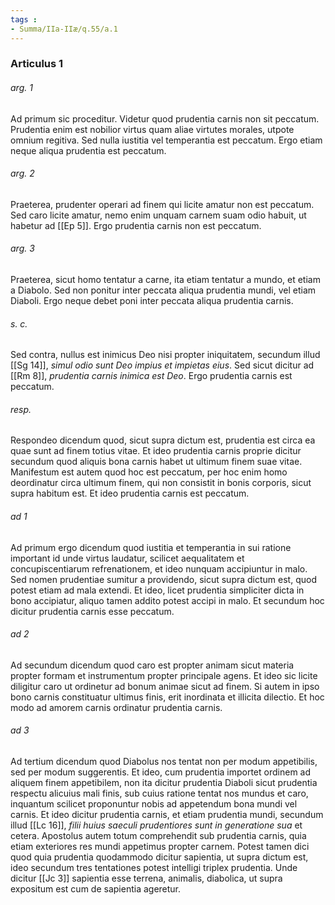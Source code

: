 ```yaml
---
tags : 
- Summa/IIa-IIæ/q.55/a.1
---
```


### Articulus 1

###### arg. 1
Ad primum sic proceditur. Videtur quod prudentia carnis non sit peccatum. Prudentia enim est nobilior virtus quam aliae virtutes morales, utpote omnium regitiva. Sed nulla iustitia vel temperantia est peccatum. Ergo etiam neque aliqua prudentia est peccatum.

###### arg. 2
Praeterea, prudenter operari ad finem qui licite amatur non est peccatum. Sed caro licite amatur, nemo enim unquam carnem suam odio habuit, ut habetur ad [[Ep 5]]. Ergo prudentia carnis non est peccatum.

###### arg. 3
Praeterea, sicut homo tentatur a carne, ita etiam tentatur a mundo, et etiam a Diabolo. Sed non ponitur inter peccata aliqua prudentia mundi, vel etiam Diaboli. Ergo neque debet poni inter peccata aliqua prudentia carnis.

###### s. c.
Sed contra, nullus est inimicus Deo nisi propter iniquitatem, secundum illud [[Sg 14]], *simul odio sunt Deo impius et impietas eius*. Sed sicut dicitur ad [[Rm 8]], *prudentia carnis inimica est Deo*. Ergo prudentia carnis est peccatum.

###### resp.
Respondeo dicendum quod, sicut supra dictum est, prudentia est circa ea quae sunt ad finem totius vitae. Et ideo prudentia carnis proprie dicitur secundum quod aliquis bona carnis habet ut ultimum finem suae vitae. Manifestum est autem quod hoc est peccatum, per hoc enim homo deordinatur circa ultimum finem, qui non consistit in bonis corporis, sicut supra habitum est. Et ideo prudentia carnis est peccatum.

###### ad 1
Ad primum ergo dicendum quod iustitia et temperantia in sui ratione important id unde virtus laudatur, scilicet aequalitatem et concupiscentiarum refrenationem, et ideo nunquam accipiuntur in malo. Sed nomen prudentiae sumitur a providendo, sicut supra dictum est, quod potest etiam ad mala extendi. Et ideo, licet prudentia simpliciter dicta in bono accipiatur, aliquo tamen addito potest accipi in malo. Et secundum hoc dicitur prudentia carnis esse peccatum.

###### ad 2
Ad secundum dicendum quod caro est propter animam sicut materia propter formam et instrumentum propter principale agens. Et ideo sic licite diligitur caro ut ordinetur ad bonum animae sicut ad finem. Si autem in ipso bono carnis constituatur ultimus finis, erit inordinata et illicita dilectio. Et hoc modo ad amorem carnis ordinatur prudentia carnis.

###### ad 3
Ad tertium dicendum quod Diabolus nos tentat non per modum appetibilis, sed per modum suggerentis. Et ideo, cum prudentia importet ordinem ad aliquem finem appetibilem, non ita dicitur prudentia Diaboli sicut prudentia respectu alicuius mali finis, sub cuius ratione tentat nos mundus et caro, inquantum scilicet proponuntur nobis ad appetendum bona mundi vel carnis. Et ideo dicitur prudentia carnis, et etiam prudentia mundi, secundum illud [[Lc 16]], *filii huius saeculi prudentiores sunt in generatione sua* et cetera. Apostolus autem totum comprehendit sub prudentia carnis, quia etiam exteriores res mundi appetimus propter carnem. Potest tamen dici quod quia prudentia quodammodo dicitur sapientia, ut supra dictum est, ideo secundum tres tentationes potest intelligi triplex prudentia. Unde dicitur [[Jc 3]] sapientia esse terrena, animalis, diabolica, ut supra expositum est cum de sapientia ageretur.

